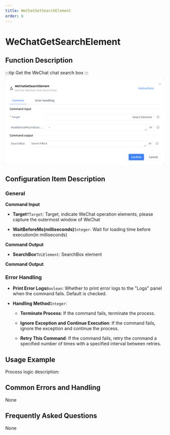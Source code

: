 ```yaml
---
title: WeChatGetSearchElement
order: 6
---
```


# WeChatGetSearchElement

## Function Description

:::tip 
Get the WeChat chat search box
:::

![WeChatGetSearchElement](../../../assets/WeChatGetSearchElement_command.png)

## Configuration Item Description

### General

**Command Input**

- **Target**`TTarget`: Target, indicate WeChat operation elements, please capture the outermost window of WeChat

- **WaitBeforeMs(milliseconds)**`Integer`: Wait for loading time before execution(in milliseconds)


**Command Output**

- **SearchBox**`TUiElement`: SearchBox element


**Command Output**

### Error Handling

- **Print Error Logs**`Boolean`: Whether to print error logs to the "Logs" panel when the command fails. Default is checked. 

- **Handling Method**`Integer`:

    - **Terminate Process**: If the command fails, terminate the process.

    - **Ignore Exception and Continue Execution**: If the command fails, ignore the exception and continue the process.

    - **Retry This Command**: If the command fails, retry the command a specified number of times with a specified interval between retries.

## Usage Example

Process logic description:

## Common Errors and Handling

None

## Frequently Asked Questions

None

